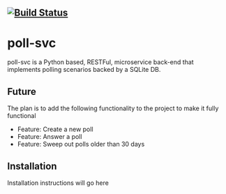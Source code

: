[![Build Status](https://travis-ci.org/buragc/poll-service-flask.svg?branch=master)](https://travis-ci.org/buragc/poll-service-flask)
--------------------

# poll-svc
poll-svc is a Python based, RESTFul, microservice back-end that implements polling scenarios backed by a SQLite DB.

## Future
The plan is to add the following functionality to the project to make it fully functional
* Feature: Create a new poll
* Feature: Answer a poll
* Feature: Sweep out polls older than 30 days


## Installation
Installation instructions will go here